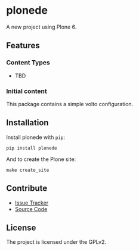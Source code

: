 # plonede

A new project using Plone 6.

## Features

### Content Types

- TBD

### Initial content

This package contains a simple volto configuration.

Installation
------------

Install plonede with `pip`:

```shell
pip install plonede
```
And to create the Plone site:

```shell
make create_site
```

## Contribute

- [Issue Tracker](https://github.com/plone/plonede/issues)
- [Source Code](https://github.com/plone/plonede/)

## License

The project is licensed under the GPLv2.
